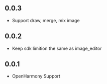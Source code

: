 ## 0.0.3

* Support draw, merge, mix image

## 0.0.2

* Keep sdk limition the same as image_editor

## 0.0.1

* OpenHarmony Support